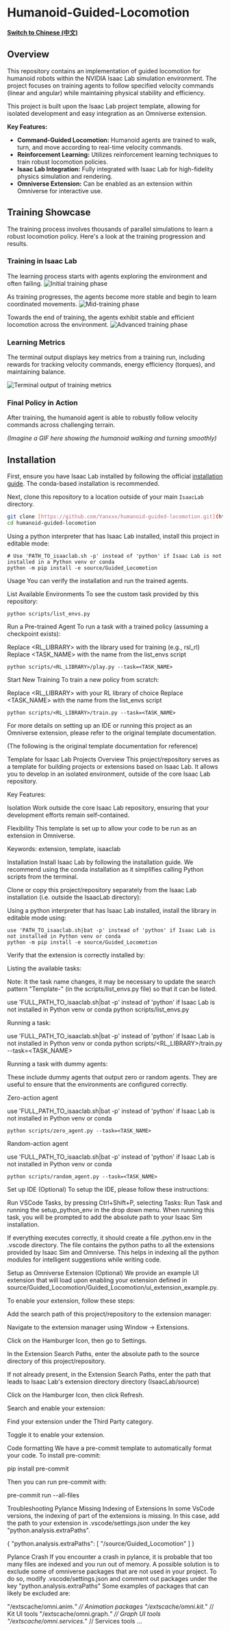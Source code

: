 # Humanoid-Guided-Locomotion

**[Switch to Chinese (中文)](README_zh.md)**

## Overview

This repository contains an implementation of guided locomotion for humanoid robots within the NVIDIA Isaac Lab simulation environment. The project focuses on training agents to follow specified velocity commands (linear and angular) while maintaining physical stability and efficiency.

This project is built upon the Isaac Lab project template, allowing for isolated development and easy integration as an Omniverse extension.

**Key Features:**

- **Command-Guided Locomotion:** Humanoid agents are trained to walk, turn, and move according to real-time velocity commands.
- **Reinforcement Learning:** Utilizes reinforcement learning techniques to train robust locomotion policies.
- **Isaac Lab Integration:** Fully integrated with Isaac Lab for high-fidelity physics simulation and rendering.
- **Omniverse Extension:** Can be enabled as an extension within Omniverse for interactive use.

## Training Showcase

The training process involves thousands of parallel simulations to learn a robust locomotion policy. Here's a look at the training progression and results.

### Training in Isaac Lab

The learning process starts with agents exploring the environment and often failing.
![Initial training phase](images/training-start.png)

As training progresses, the agents become more stable and begin to learn coordinated movements.
![Mid-training phase](images/training-curriculum.png)

Towards the end of training, the agents exhibit stable and efficient locomotion across the environment.
![Advanced training phase](images/training-final.png)

### Learning Metrics

The terminal output displays key metrics from a training run, including rewards for tracking velocity commands, energy efficiency (torques), and maintaining balance.

![Terminal output of training metrics](Screenshot%20from%202025-06-24%2019-45-47.png)

### Final Policy in Action

After training, the humanoid agent is able to robustly follow velocity commands across challenging terrain.

*(Imagine a GIF here showing the humanoid walking and turning smoothly)*

## Installation

First, ensure you have Isaac Lab installed by following the official [installation guide](https://isaac-sim.github.io/IsaacLab/main/source/setup/installation/index.html). The conda-based installation is recommended.

Next, clone this repository to a location outside of your main `IsaacLab` directory.

```bash
git clone [https://github.com/Yanxxx/humanoid-guided-locomotion.git](https://github.com/Yanxxx/humanoid-guided-locomotion.git)
cd humanoid-guided-locomotion
```

Using a python interpreter that has Isaac Lab installed, install this project in editable mode:
```
# Use 'PATH_TO_isaaclab.sh -p' instead of 'python' if Isaac Lab is not installed in a Python venv or conda
python -m pip install -e source/Guided_Locomotion
```

Usage
You can verify the installation and run the trained agents.

List Available Environments
To see the custom task provided by this repository:
```
python scripts/list_envs.py
```
Run a Pre-trained Agent
To run a task with a trained policy (assuming a checkpoint exists):

Replace <RL_LIBRARY> with the library used for training (e.g., rsl_rl)
Replace <TASK_NAME> with the name from the list_envs script
```
python scripts/<RL_LIBRARY>/play.py --task=<TASK_NAME>
```

Start New Training
To train a new policy from scratch:

Replace <RL_LIBRARY> with your RL library of choice
Replace <TASK_NAME> with the name from the list_envs script

```
python scripts/<RL_LIBRARY>/train.py --task=<TASK_NAME>
```

For more details on setting up an IDE or running this project as an Omniverse extension, please refer to the original template documentation.

(The following is the original template documentation for reference)

Template for Isaac Lab Projects
Overview
This project/repository serves as a template for building projects or extensions based on Isaac Lab.
It allows you to develop in an isolated environment, outside of the core Isaac Lab repository.

Key Features:

Isolation Work outside the core Isaac Lab repository, ensuring that your development efforts remain self-contained.

Flexibility This template is set up to allow your code to be run as an extension in Omniverse.

Keywords: extension, template, isaaclab

Installation
Install Isaac Lab by following the installation guide.
We recommend using the conda installation as it simplifies calling Python scripts from the terminal.

Clone or copy this project/repository separately from the Isaac Lab installation (i.e. outside the IsaacLab directory):

Using a python interpreter that has Isaac Lab installed, install the library in editable mode using:

```
use 'PATH_TO_isaaclab.sh|bat -p' instead of 'python' if Isaac Lab is not installed in Python venv or conda
python -m pip install -e source/Guided_Locomotion
```

Verify that the extension is correctly installed by:

Listing the available tasks:

Note: It the task name changes, it may be necessary to update the search pattern "Template-"
(in the scripts/list_envs.py file) so that it can be listed.

use 'FULL_PATH_TO_isaaclab.sh|bat -p' instead of 'python' if Isaac Lab is not installed in Python venv or conda
python scripts/list_envs.py

Running a task:

use 'FULL_PATH_TO_isaaclab.sh|bat -p' instead of 'python' if Isaac Lab is not installed in Python venv or conda
python scripts/<RL_LIBRARY>/train.py --task=<TASK_NAME>

Running a task with dummy agents:

These include dummy agents that output zero or random agents. They are useful to ensure that the environments are configured correctly.

Zero-action agent

use 'FULL_PATH_TO_isaaclab.sh|bat -p' instead of 'python' if Isaac Lab is not installed in Python venv or conda

```
python scripts/zero_agent.py --task=<TASK_NAME>
```

Random-action agent

use 'FULL_PATH_TO_isaaclab.sh|bat -p' instead of 'python' if Isaac Lab is not installed in Python venv or conda

```
python scripts/random_agent.py --task=<TASK_NAME>
```

Set up IDE (Optional)
To setup the IDE, please follow these instructions:

Run VSCode Tasks, by pressing Ctrl+Shift+P, selecting Tasks: Run Task and running the setup_python_env in the drop down menu.
When running this task, you will be prompted to add the absolute path to your Isaac Sim installation.

If everything executes correctly, it should create a file .python.env in the .vscode directory.
The file contains the python paths to all the extensions provided by Isaac Sim and Omniverse.
This helps in indexing all the python modules for intelligent suggestions while writing code.

Setup as Omniverse Extension (Optional)
We provide an example UI extension that will load upon enabling your extension defined in source/Guided_Locomotion/Guided_Locomotion/ui_extension_example.py.

To enable your extension, follow these steps:

Add the search path of this project/repository to the extension manager:

Navigate to the extension manager using Window -> Extensions.

Click on the Hamburger Icon, then go to Settings.

In the Extension Search Paths, enter the absolute path to the source directory of this project/repository.

If not already present, in the Extension Search Paths, enter the path that leads to Isaac Lab's extension directory directory (IsaacLab/source)

Click on the Hamburger Icon, then click Refresh.

Search and enable your extension:

Find your extension under the Third Party category.

Toggle it to enable your extension.

Code formatting
We have a pre-commit template to automatically format your code.
To install pre-commit:

pip install pre-commit

Then you can run pre-commit with:

pre-commit run --all-files

Troubleshooting
Pylance Missing Indexing of Extensions
In some VsCode versions, the indexing of part of the extensions is missing.
In this case, add the path to your extension in .vscode/settings.json under the key "python.analysis.extraPaths".

{
    "python.analysis.extraPaths": [
        "<path-to-ext-repo>/source/Guided_Locomotion"
    ]
}

Pylance Crash
If you encounter a crash in pylance, it is probable that too many files are indexed and you run out of memory.
A possible solution is to exclude some of omniverse packages that are not used in your project.
To do so, modify .vscode/settings.json and comment out packages under the key "python.analysis.extraPaths"
Some examples of packages that can likely be excluded are:

"<path-to-isaac-sim>/extscache/omni.anim.*"         // Animation packages
"<path-to-isaac-sim>/extscache/omni.kit.*"          // Kit UI tools
"<path-to-isaac-sim>/extscache/omni.graph.*"        // Graph UI tools
"<path-to-isaac-sim>/extscache/omni.services.*"     // Services tools
...

